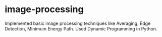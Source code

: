 # image-processing
Implemented basic image processing techniques like Averaging, Edge Detection, Minimum Energy Path. Used Dynamic Programming in Python.
